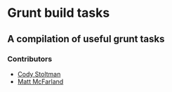 Grunt build tasks
====================
## A compilation of useful grunt tasks

### Contributors
- [Cody Stoltman](https://github.com/particlebanana)
- [Matt McFarland](https://github.com/vanetix)
